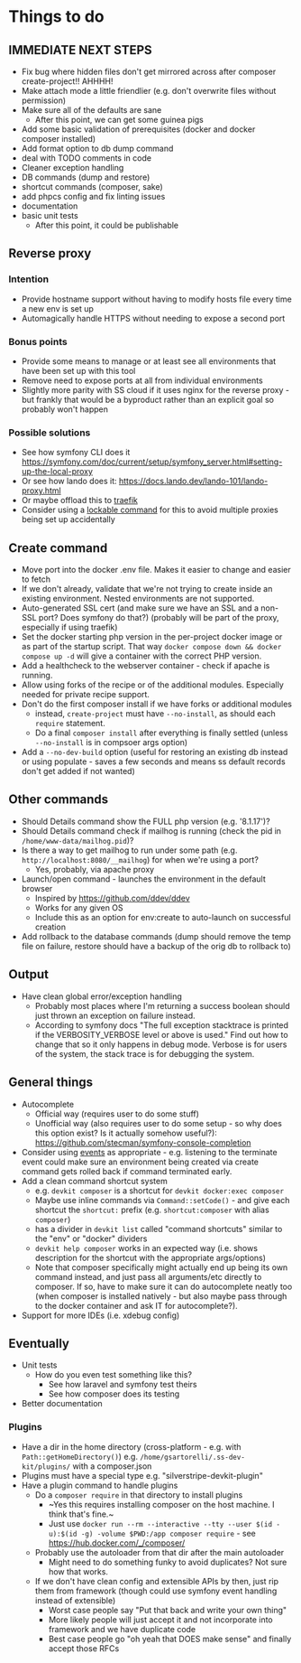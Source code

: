 # Things to do

## IMMEDIATE NEXT STEPS

- Fix bug where hidden files don't get mirrored across after composer create-project!! AHHHH!
- Make attach mode a little friendlier (e.g. don't overwrite files without permission)
- Make sure all of the defaults are sane
  - After this point, we can get some guinea pigs
- Add some basic validation of prerequisites (docker and docker composer installed)
- Add format option to db dump command
- deal with TODO comments in code
- Cleaner exception handling
- DB commands (dump and restore)
- shortcut commands (composer, sake)
- add phpcs config and fix linting issues
- documentation
- basic unit tests
  - After this point, it could be publishable

## Reverse proxy

### Intention

- Provide hostname support without having to modify hosts file every time a new env is set up
- Automagically handle HTTPS without needing to expose a second port

### Bonus points

- Provide some means to manage or at least see all environments that have been set up with this tool
- Remove need to expose ports at all from individual environments
- Slightly more parity with SS cloud if it uses nginx for the reverse proxy - but frankly that would be a byproduct rather than an explicit goal so probably won't happen

### Possible solutions

- See how symfony CLI does it <https://symfony.com/doc/current/setup/symfony_server.html#setting-up-the-local-proxy>
- Or see how lando does it: https://docs.lando.dev/lando-101/lando-proxy.html
- Or maybe offload this to [traefik](https://doc.traefik.io/traefik/providers/docker/)
- Consider using a [lockable command](https://kurozumi.github.io/symfony-docs/console/lockable_trait.html) for this to avoid multiple proxies being set up accidentally

## Create command

- Move port into the docker .env file. Makes it easier to change and easier to fetch
- If we don't already, validate that we're not trying to create inside an existing environment. Nested environments are not supported.
- Auto-generated SSL cert (and make sure we have an SSL and a non-SSL port? Does symfony do that?) (probably will be part of the proxy, especially if using traefik)
- Set the docker starting php version in the per-project docker image or as part of the startup script. That way `docker compose down && docker compose up -d` will give a container with the correct PHP version.
- Add a healthcheck to the webserver container - check if apache is running.
- Allow using forks of the recipe or of the additional modules. Especially needed for private recipe support.
- Don't do the first composer install if we have forks or additional modules
  - instead, `create-project` must have `--no-install`, as should each `require` statement.
  - Do a final `composer install` after everything is finally settled (unless `--no-install` is in compsoer args option)
- Add a `--no-dev-build` option (useful for restoring an existing db instead or using populate - saves a few seconds and means ss default records don't get added if not wanted)

## Other commands

- Should Details command show the FULL php version (e.g. '8.1.17')?
- Should Details command check if mailhog is running (check the pid in `/home/www-data/mailhog.pid`)?
- Is there a way to get mailhog to run under some path (e.g. `http://localhost:8080/__mailhog`) for when we're using a port?
  - Yes, probably, via apache proxy
- Launch/open command - launches the environment in the default browser
  - Inspired by https://github.com/ddev/ddev
  - Works for any given OS
  - Include this as an option for env:create to auto-launch on successful creation
- Add rollback to the database commands (dump should remove the temp file on failure, restore should have a backup of the orig db to rollback to)

## Output

- Have clean global error/exception handling
  - Probably most places where I'm returning a success boolean should just thrown an exception on failure instead.
  - According to symfony docs "The full exception stacktrace is printed if the VERBOSITY_VERBOSE level or above is used." Find out how to change that so it only happens in debug mode. Verbose is for users of the system, the stack trace is for debugging the system.

## General things

- Autocomplete
  - Official way (requires user to do some stuff)
  - Unofficial way (also requires user to do some setup - so why does this option exist? Is it actually somehow useful?): <https://github.com/stecman/symfony-console-completion>
- Consider using [events](https://kurozumi.github.io/symfony-docs/components/console/events.html) as appropriate - e.g. listening to the terminate event could make sure an environment being created via create command gets rolled back if command terminated early.
- Add a clean command shortcut system
  - e.g. `devkit composer` is a shortcut for `devkit docker:exec composer`
  - Maybe use inline commands via `Command::setCode()` - and give each shortcut the `shortcut:` prefix (e.g. `shortcut:composer` with alias `composer`)
  - has a divider in `devkit list` called "command shortcuts" similar to the "env" or "docker" dividers
  - `devkit help composer` works in an expected way (i.e. shows description for the shortcut with the appropriate args/options)
  - Note that composer specifically might actually end up being its own command instead, and just pass all arguments/etc directly to composer. If so, have to make sure it can do autocomplete neatly too (when composer is installed natively - but also maybe pass through to the docker container and ask IT for autocomplete?).
- Support for more IDEs (i.e. xdebug config)

## Eventually

- Unit tests
  - How do you even test something like this?
    - See how laravel and symfony test theirs
    - See how composer does its testing
- Better documentation

### Plugins

- Have a dir in the home directory (cross-platform - e.g. with `Path::getHomeDirectory()`) e.g. `/home/gsartorelli/.ss-dev-kit/plugins/` with a composer.json
- Plugins must have a special type e.g. "silverstripe-devkit-plugin"
- Have a plugin command to handle plugins
  - Do a `composer require` in that directory to install plugins
    - ~Yes this requires installing composer on the host machine. I think that's fine.~
    - Just use `docker run --rm --interactive --tty --user $(id -u):$(id -g) -volume $PWD:/app composer require` - see https://hub.docker.com/_/composer/
  - Probably use the autoloader from that dir after the main autoloader
    - Might need to do something funky to avoid duplicates? Not sure how that works.
  - If we don't have clean config and extensible APIs by then, just rip them from framework (though could use symfony event handling instead of extensible)
    - Worst case people say "Put that back and write your own thing"
    - More likely people will just accept it and not incorporate into framework and we have duplicate code
    - Best case people go "oh yeah that DOES make sense" and finally accept those RFCs
